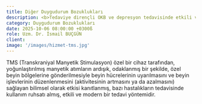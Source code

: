 ```yaml
---
title: Diğer Duygudurum Bozuklukları
description: <b>Tedaviye dirençli OKB ve depresyon tedavisinde etkili ve FDA onaylı</b>, bağımlılık ve başka endikasyonlarda da kullanımı giderek artan, modern, bir beyin uyarım ve beyin aktivitesi düzenleme (nöromodülasyon) tedavisidir.
category: Duygudurum Bozuklukları
date: 2025-10-06 08:00:00 +0300ß
role: Uzm. Dr. İsmail BUÇGÜN
client: 
image: '/images/hizmet-tms.jpg'
---
```


TMS (Transkraniyal Manyetik Stimulasyon) özel bir cihaz tarafından, yoğunlaştırılmış manyetik atımların ardışık, odaklanmış bir şekilde, özel beyin bölgelerine gönderilmesiyle beyin hücrelerinin uyarılmasını ve beyin işlevlerinin düzenlenmesini (aktivitesinin artmasını ya da azalmasını) sağlayan bilimsel olarak etkisi kanıtlanmış, bazı hastalıkların tedavisinde kullanım ruhsatı almış, etkili ve modern bir tedavi yöntemidir.